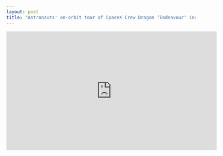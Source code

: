 ```yaml
---
layout: post
title: "Astronauts' on-orbit tour of SpaceX Crew Dragon ‘Endeavour' includes ‘zero-g dinosaur'"
---
```


<iframe width="560" height="315" src="https://www.youtube-nocookie.com/embed/XgY4NKoT9SQ" frameborder="0" allow="accelerometer; autoplay; encrypted-media; gyroscope; picture-in-picture" allowfullscreen></iframe>
